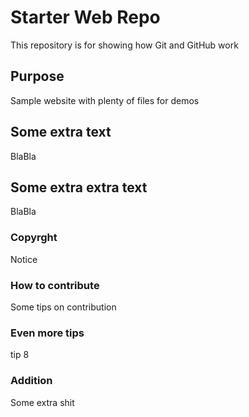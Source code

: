 # Starter Web Repo

This repository is for showing how Git and GitHub work 

## Purpose

Sample website with plenty of files for demos

## Some extra text

BlaBla

## Some extra extra text

BlaBla

### Copyrght

Notice

### How to contribute

Some tips on contribution

### Even more tips 

tip 8

### Addition

Some extra shit
